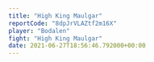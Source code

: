 ```yaml
---
title: "High King Maulgar"
reportCode: "8dpJrVLAZtf2m16X"
player: "Bodalen"
fight: "High King Maulgar"
date: 2021-06-27T18:56:46.792000+00:00
---
```

